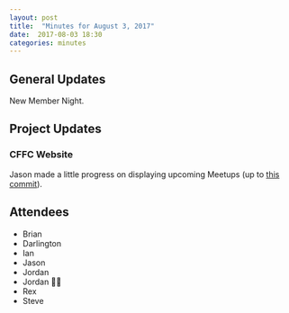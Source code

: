```yaml
---
layout: post
title:  "Minutes for August 3, 2017"
date:  2017-08-03 18:30
categories: minutes
---
```


## General Updates
New Member Night.

## Project Updates

### CFFC Website
Jason made a little progress on displaying upcoming Meetups (up to [this commit](https://github.com/CodeForFoco/codeforfoco.github.io/commit/0500dd6b7d310aac28b572856ce6e00be05470fa)).
 
## Attendees
- Brian
- Darlington
- Ian
- Jason
- Jordan 
- Jordan 👩🏻
- Rex
- Steve
